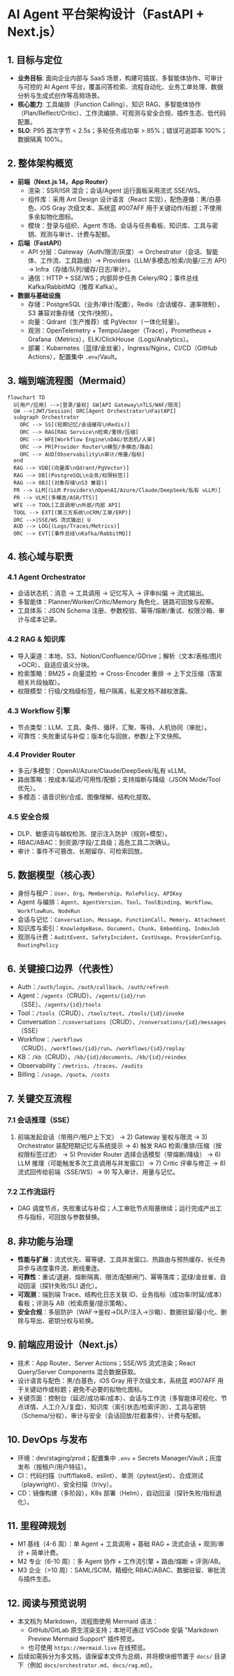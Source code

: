 # AI Agent 平台架构设计（FastAPI + Next.js）

## 1. 目标与定位
- **业务目标**: 面向企业内部与 SaaS 场景，构建可插拔、多智能体协作、可审计与可控的 AI Agent 平台，覆盖问答检索、流程自动化、业务工单处理、数据分析与生成式创作等高频场景。
- **核心能力**: 工具编排（Function Calling）、知识 RAG、多智能体协作（Plan/Reflect/Critic）、工作流编排、可观测与安全合规、插件生态、低代码配置。
- **SLO**: P95 首次字节 < 2.5s；多轮任务成功率 > 85%；错误可追踪率 100%；数据隔离 100%。

## 2. 整体架构概览
- **前端（Next.js 14，App Router）**
  - 渲染：SSR/ISR 混合；会话/Agent 运行面板采用流式 SSE/WS。
  - 组件库：采用 Ant Design 设计语言（React 实现），配色遵循：黑/白基色、iOS Gray 次级文本、系统蓝 #007AFF 用于关键动作/标题；不使用多余拟物化图标。
  - 模块：登录与组织、Agent 市场、会话与任务看板、知识库、工具与密钥、观测与审计、计费与配额。
- **后端（FastAPI）**
  - API 分层：Gateway（Auth/限流/灰度）→ Orchestrator（会话、智能体、工作流、工具路由）→ Providers（LLM/多模态/检索/向量/三方 API）→ Infra（存储/队列/缓存/日志/审计）。
  - 通信：HTTP + SSE/WS；内部异步任务 Celery/RQ；事件总线 Kafka/RabbitMQ（推荐 Kafka）。
- **数据与基础设施**
  - 存储：PostgreSQL（业务/审计/配置），Redis（会话缓存、速率限制），S3 兼容对象存储（文件/快照）。
  - 向量：Qdrant（生产推荐）或 PgVector（一体化轻量）。
  - 观测：OpenTelemetry + Tempo/Jaeger（Trace），Prometheus + Grafana（Metrics），ELK/ClickHouse（Logs/Analytics）。
  - 部署：Kubernetes（蓝绿/金丝雀），Ingress/Nginx，CI/CD（GitHub Actions），配置集中 `.env`/Vault。

## 3. 端到端流程图（Mermaid）
```mermaid
flowchart TD
  U[用户/应用] -->|登录/鉴权| GW[API Gateway\nTLS/WAF/限流]
  GW -->|JWT/Session| ORC[Agent Orchestrator\nFastAPI]
  subgraph Orchestrator
    ORC --> SS[(短期记忆/会话缓存\nRedis)]
    ORC --> RAG[RAG Service\n检索/重排/压缩]
    ORC --> WFE[Workflow Engine\nDAG/状态机/人审]
    ORC --> PR[Provider Router\n模型/多模态/路由]
    ORC --> AUD[Observability\n审计/用量/指标]
  end
  RAG --> VDB[(向量库\nQdrant/PgVector)]
  RAG --> DB[(PostgreSQL\n业务/权限标签)]
  RAG --> OBJ[(对象存储\nS3 兼容)]
  PR --> LLM[(LLM Providers\nOpenAI/Azure/Claude/DeepSeek/私有 vLLM)]
  PR --> VLM[(多模态/ASR/TTS)]
  WFE --> TOOL[工具调用\n外部/内部 API]
  TOOL --> EXT[(第三方系统\nCRM/工单/ERP)]
  ORC -->|SSE/WS 流式输出| U
  AUD --> LOG[(Logs/Traces/Metrics)]
  ORC --> EVT[[事件总线\nKafka/RabbitMQ]]
```

## 4. 核心域与职责
### 4.1 Agent Orchestrator
- 会话状态机：消息 → 工具调用 → 记忆写入 → 评审纠偏 → 流式输出。
- 多智能体：Planner/Worker/Critic/Memory 角色化，链路可回放与观察。
- 工具体系：JSON Schema 注册、参数校验、幂等/熔断/重试、权限沙箱、审计与成本记录。

### 4.2 RAG & 知识库
- 导入渠道：本地、S3、Notion/Confluence/GDrive；解析（文本/表格/图片+OCR）、自适应语义分块。
- 检索策略：BM25 + 向量混检 → Cross-Encoder 重排 → 上下文压缩（答案相关片段抽取）。
- 权限模型：行级/文档级标签，租户隔离，私密文档不越权泄露。

### 4.3 Workflow 引擎
- 节点类型：LLM、工具、条件、循环、汇聚、等待、人机协同（审批）。
- 可靠性：失败重试与补偿；版本化与回放，参数/上下文快照。

### 4.4 Provider Router
- 多云/多模型：OpenAI/Azure/Claude/DeepSeek/私有 vLLM。
- 路由策略：按成本/延迟/可用性/配额；支持熔断与降级（JSON Mode/Tool 优先）。
- 多模态：语音识别/合成、图像理解、结构化提取。

### 4.5 安全合规
- DLP、敏感词与越权检测、提示注入防护（规则+模型）。
- RBAC/ABAC：到资源/字段/工具级；高危工具二次确认。
- 审计：事件不可篡改、长期留存、可检索回放。

## 5. 数据模型（核心表）
- 身份与租户：`User`、`Org`、`Membership`、`RolePolicy`、`APIKey`
- Agent 与编排：`Agent`、`AgentVersion`、`Tool`、`ToolBinding`、`Workflow`、`WorkflowRun`、`NodeRun`
- 会话与记忆：`Conversation`、`Message`、`FunctionCall`、`Memory`、`Attachment`
- 知识库与索引：`KnowledgeBase`、`Document`、`Chunk`、`Embedding`、`IndexJob`
- 观测与计费：`AuditEvent`、`SafetyIncident`、`CostUsage`、`ProviderConfig`、`RoutingPolicy`

## 6. 关键接口边界（代表性）
- Auth：`/auth/login`、`/auth/callback`、`/auth/refresh`
- Agent：`/agents`（CRUD）、`/agents/{id}/run`（SSE）、`/agents/{id}/tools`
- Tool：`/tools`（CRUD）、`/tools/test`、`/tools/{id}/invoke`
- Conversation：`/conversations`（CRUD）、`/conversations/{id}/messages`（SSE）
- Workflow：`/workflows`（CRUD）、`/workflows/{id}/run`、`/workflows/{id}/replay`
- KB：`/kb`（CRUD）、`/kb/{id}/documents`、`/kb/{id}/reindex`
- Observability：`/metrics`、`/traces`、`/audits`
- Billing：`/usage`、`/quota`、`/costs`

## 7. 关键交互流程
### 7.1 会话推理（SSE）
1) 前端发起会话（带用户/租户上下文） → 2) Gateway 鉴权与限流 → 3) Orchestrator 装配短期记忆与系统提示 → 4) 触发 RAG 检索/重排/压缩（按权限标签过滤） → 5) Provider Router 选择合适模型（带熔断/降级） → 6) LLM 推理（可能触发多次工具调用与并发窗口）→ 7) Critic 评审与修正 → 8) 流式回传给前端（SSE/WS）→ 9) 写入审计、用量与记忆。

### 7.2 工作流运行
- DAG 调度节点，失败重试与补偿；人工审批节点阻塞继续；运行完成产出工件与指标，可回放与参数替换。

## 8. 非功能与治理
- **性能与扩展**：流式优先、幂等键、工具并发窗口、热路由与预热缓存、长任务异步与进度事件流、断线重连。
- **可靠性**：重试/退避、熔断隔离、限流/配额闸门、幂等落库；蓝绿/金丝雀、自动回滚（探针失败/SLI 退化）。
- **可观测**：端到端 Trace、结构化日志关联 ID、业务指标（成功率/时延/成本）看板；评测与 AB（检索质量/提示策略）。
- **安全合规**：多层防护（WAF→鉴权→DLP/注入→沙箱）、数据驻留/最小化、删除与导出、密钥分权与轮换。

## 9. 前端应用设计（Next.js）
- 技术：App Router、Server Actions；SSE/WS 流式渲染；React Query/Server Components 混合数据获取。
- 设计语言与配色：黑/白基色，iOS Gray 用于次级文本，系统蓝 #007AFF 用于关键动作或标题；避免不必要的拟物化图标。
- 关键页面：控制台（延迟/成功率/成本）、会话与工作流（多智能体可视化、节点详情、人工介入/复盘）、知识库（索引状态/检索评测）、工具与密钥（Schema/分权）、审计与安全（会话回放/拦截事件）、计费与配额。

## 10. DevOps 与发布
- 环境：dev/staging/prod；配置集中 `.env` + Secrets Manager/Vault；灰度发布（按租户/用户特征）。
- CI：代码扫描（ruff/flake8、eslint）、单测（pytest/jest）、合成测试（playwright）、安全扫描（trivy）。
- CD：镜像构建（多阶段），K8s 部署（Helm），自动回滚（探针失败/指标退化）。

## 11. 里程碑规划
- M1 基线（4-6 周）：单 Agent + 工具调用 + 基础 RAG + 流式会话 + 观测/审计 + 简单计费。
- M2 专业（6-10 周）：多 Agent 协作 + 工作流引擎 + 路由/熔断 + 评测/AB。
- M3 企业（>10 周）：SAML/SCIM、精细化 RBAC/ABAC、数据驻留、审批流与插件生态。

## 12. 阅读与预览说明
- 本文档为 Markdown，流程图使用 Mermaid 语法：
  - GitHub/GitLab 原生渲染支持；本地可通过 VSCode 安装 "Markdown Preview Mermaid Support" 插件预览。
  - 也可使用 `https://mermaid.live` 在线预览。
- 后续如需拆分为多文档，请保留本文件为总纲，并将模块细节置于 `docs/` 目录下（例如 `docs/orchestrator.md`、`docs/rag.md`）。
